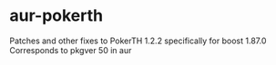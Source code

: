 # aur-pokerth
Patches and other fixes to PokerTH 1.2.2 specifically for boost 1.87.0
Corresponds to pkgver 50 in aur
